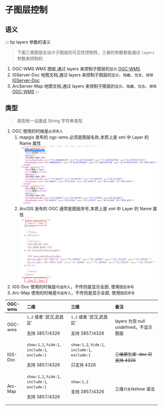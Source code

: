 # 子图层控制

## 语义

::: tip layers 参数的语义

> 下面三类图层会设计子图层的可见性控制性，三者的参数都是通过 `layers` 参数来控制的

1.  OGC-WMS WMS 图层,通过 layers 来控制子图层的`显示` [OGC-WMS](/api/Layers/OGC/ogcWmsLayer.md#props)
2.  IGServer-Doc 地图文档,通过 layers 来控制子图层的`显示`、`隐藏`、`包含`、`排除` [IGServer-Doc](/api/Layers/igserver/igsDocLayer.md#props)
3.  ArcServer-Map 地图文档,通过 layers 来控制子图层的`显示`、`隐藏`、`包含`、`排除` [OGC-WMS](/api/Layers/ArcGISServer/ArcGISMapLayer.md#props)
    :::

## 类型

> 类型统一设置成 String 字符串类型

1. OGC 使用的时候是`必须传入`
   1. mapgis 发布的 ogc-wms 必须是图层名称,本质上是 xml 中 Layer 的 Name 属性
      ![MapGIS](./mapgis-wmsserver.png)
   2. ArcGIS 发布的 OGC 通常是图层序号,本质上是 xml 中 Layer 的 Name 属性
      ![ArcGIS](./arcgis-wmsserver.png)
2. IGS-Doc 使用的时候是`可选传入`，不传则是显示全部, 使用`图层序号`
3. Arc-Map 使用的时候是`可选传入`，不传则是显示全部, 使用`图层序号`

| OGC-wms | 二维                                                               | 三维                                                            | 备注                                   |
| :------ | :----------------------------------------------------------------- | :-------------------------------------------------------------- | :------------------------------------- |
| OGC-wms | `1,2` 或者 '武汉,武昌区' <p/> 支持 3857/4326                       | `1,2` 或者 '武汉,武昌区' <p/> 支持 3857/4326                    | layers 为空 null undefined，不显示图层 |
| IGS-Doc | `show:1,2`, `hide:1`, `include:1`, `exclude:1` <p/> 支持 3857/4326 | `show:1,2`, `hide:1`, `include:1`, `exclude:1` <p/> 只支持 4326 | ~~三维原生库-doc 只支持 4326~~         |
| Arc-Map | `show:1,2`, `hide:1`, `include:1`, `exclude:1` <p/> 支持 3857/4326 | `show:1,2` <p/> 支持 3857/4326                                  | 三维`只支持`show 语法                  |
